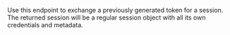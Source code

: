 Use this endpoint to exchange a previously generated token for a session. The returned session will be a regular session object with all its own credentials and metadata.